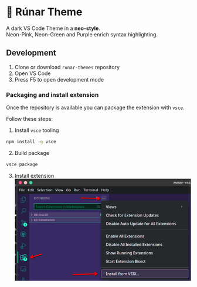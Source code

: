 # 🌌 Rúnar Theme
 
A dark VS Code Theme in a **neo-style**.  
Neon-Pink, Neon-Green and Purple enrich syntax highlighting.

## Development

1. Clone or download `runar-themes` repository
2. Open VS Code
3. Press F5 to open development mode

### Packaging and install extension

Once the repository is available you can package the extension with `vsce`. 

Follow these steps: 

1. Install `vsce` tooling
```bash
npm install -g vsce
```
2. Build package
```bash
vsce package
```
3. Install extension
![alt text](assets/image.png)
